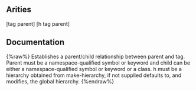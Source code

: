 ## Arities
[tag parent]
[h tag parent]

## Documentation
{%raw%}
Establishes a parent/child relationship between parent and
  tag. Parent must be a namespace-qualified symbol or keyword and
  child can be either a namespace-qualified symbol or keyword or a
  class. h must be a hierarchy obtained from make-hierarchy, if not
  supplied defaults to, and modifies, the global hierarchy.
{%endraw%}
